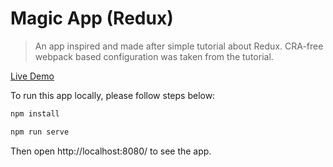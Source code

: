 # Magic App (Redux)

> An app inspired and made after simple tutorial about Redux. CRA-free webpack based configuration was taken from the tutorial.

[Live Demo](https://stassribnyi.github.io/magic-app-redux/)

To run this app locally, please follow steps below:

```sh
npm install

npm run serve
```

Then open http://localhost:8080/ to see the app.
